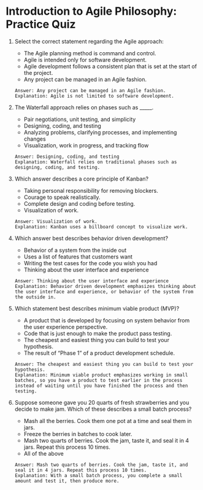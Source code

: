 # Introduction to Agile Philosophy: Practice Quiz

1. Select the correct statement regarding the Agile approach:
    - The Agile planning method is command and control.
    - Agile is intended only for software development.
    - Agile development follows a consistent plan that is set at the start of the project.
    - Any project can be managed in an Agile fashion.
    ```
    Answer: Any project can be managed in an Agile fashion.
    Explanation: Agile is not limited to software development.
    ```

2. The Waterfall approach relies on phases such as _____.
    - Pair negotiations, unit testing, and simplicity
    - Designing, coding, and testing
    - Analyzing problems, clarifying processes, and implementing changes
    - Visualization, work in progress, and tracking flow
    ```
    Answer: Designing, coding, and testing
    Explanation: Waterfall relies on traditional phases such as designing, coding, and testing.
    ```

3. Which answer describes a core principle of Kanban?
    - Taking personal responsibility for removing blockers.
    - Courage to speak realistically.
    - Complete design and coding before testing.
    - Visualization of work.
    ```
    Answer: Visualization of work.
    Explanation: Kanban uses a billboard concept to visualize work.
    ```

4. Which answer best describes behavior driven development?
    - Behavior of a system from the inside out
    - Uses a list of features that customers want
    - Writing the test cases for the code you wish you had
    - Thinking about the user interface and experience
    ```
    Answer: Thinking about the user interface and experience
    Explanation: Behavior driven development emphasizes thinking about the user interface and experience, or behavior of the system from the outside in.
    ```

5. Which statement best describes minimum viable product (MVP)?
    - A product that is developed by focusing on system behavior from the user experience perspective.
    - Code that is just enough to make the product pass testing.
    - The cheapest and easiest thing you can build to test your hypothesis.
    - The result of “Phase 1” of a product development schedule.
    ```
    Answer: The cheapest and easiest thing you can build to test your hypothesis.
    Explanation: Minimum viable product emphasizes working in small batches, so you have a product to test earlier in the process instead of waiting until you have finished the process and then testing.
    ```

6. Suppose someone gave you 20 quarts of fresh strawberries and you decide to make jam. Which of these describes a small batch process?
    - Mash all the berries. Cook them one pot at a time and seal them in jars.
    - Freeze the berries in batches to cook later.
    - Mash two quarts of berries. Cook the jam, taste it, and seal it in 4 jars. Repeat this process 10 times.
    - All of the above
    ```
    Answer: Mash two quarts of berries. Cook the jam, taste it, and seal it in 4 jars. Repeat this process 10 times.
    Explanation: With a small batch process, you complete a small amount and test it, then produce more.
    ```
